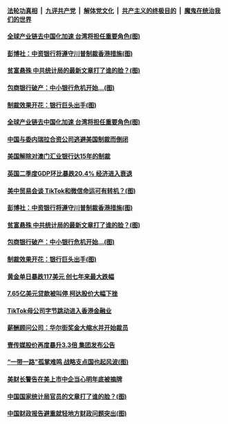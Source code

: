 ####  [法轮功真相](../../../../basic/blob/master/README.md?t=08130932) &nbsp;|&nbsp; [九评共产党](../../../../9ping.md/blob/master/README.md?t=08130932) &nbsp;|&nbsp; [解体党文化](../../../../jtdwh.md/blob/master/README.md?t=08130932)  &nbsp;|&nbsp; [共产主义的终极目的](../../../../gczydzjmd.md/blob/master/README.md?t=08130932) &nbsp;|&nbsp; [魔鬼在统治我们的世界](../../../../mgztzwmdsj.md/blob/master/README.md?t=08130932) 

#### [全球产业链去中国化加速 台湾将担任重要角色(图)](../pages/p5/942758.md?t=08130932) 

#### [彭博社：中资银行将遵守川普制裁香港措施(图)](../pages/p5/942722.md?t=08130932) 

#### [贫富悬殊 中共统计局的最新文章打了谁的脸？(图)](../pages/p5/942721.md?t=08130932) 

#### [包商银行破产：中小银行危机开始…(图)](../pages/p5/942675.md?t=08130932) 


#### [制裁效果开花：银行巨头出手(图)](../pages/p5/942673.md?t=08130932) 

#### [全球产业链去中国化加速 台湾将担任重要角色(图)](../pages/p5/942758.md?t=08130932) 

#### [中国与委内瑞拉合资公司逃避美国制裁而倒闭](../pages/p5/942766.md?t=08130932) 

#### [美国解除对澳门汇业银行达15年的制裁](../pages/p5/942750.md?t=08130932) 

#### [英国二季度GDP环比暴跌20.4% 经济进入衰退](../pages/p5/942746.md?t=08130932) 

#### [美中贸易会谈 TikTok和微信命运可有转机？(图)](../pages/p5/942744.md?t=08130932) 


#### [彭博社：中资银行将遵守川普制裁香港措施(图)](../pages/p5/942722.md?t=08130932) 

#### [贫富悬殊 中共统计局的最新文章打了谁的脸？(图)](../pages/p5/942721.md?t=08130932) 

#### [包商银行破产：中小银行危机开始…(图)](../pages/p5/942675.md?t=08130932) 


#### [制裁效果开花：银行巨头出手(图)](../pages/p5/942673.md?t=08130932) 

#### [黄金单日暴跌117美元 创七年来最大跌幅](../pages/p5/942665.md?t=08130932) 

#### [7.65亿美元贷款被叫停 柯达股价大幅下挫](../pages/p5/942663.md?t=08130932) 

#### [TikTok母公司字节跳动进入香港金融业](../pages/p5/942659.md?t=08130932) 

#### [薪酬顾问公司：华尔街奖金大缩水并开始裁员](../pages/p5/942657.md?t=08130932) 

#### [壹传媒股价再度暴升3.3倍 集团发布公告](../pages/p5/942632.md?t=08130932) 

#### [“一带一路”孤掌难鸣 战略支点国也起风波(图)](../pages/p5/942629.md?t=08130932) 

#### [美财长警告在美上市中企当心明年底被摘牌](../pages/p5/942618.md?t=08130932) 

#### [中国国家统计局官员的文章打了谁的脸？(图)](../pages/p5/942532.md?t=08130932) 

#### [中国财政报告避重就轻地方财政问题突出(图)](../pages/p5/942548.md?t=08130932) 

